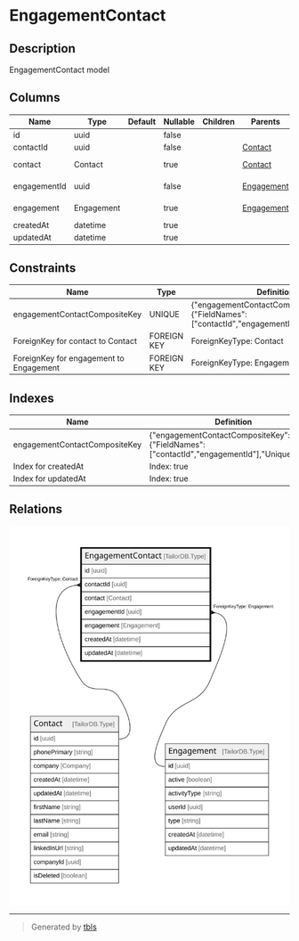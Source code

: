 # EngagementContact

## Description

EngagementContact model

## Columns

| Name | Type | Default | Nullable | Children | Parents | Comment |
| ---- | ---- | ------- | -------- | -------- | ------- | ------- |
| id | uuid |  | false |  |  |  |
| contactId | uuid |  | false |  | [Contact](Contact.md) | Contact ID |
| contact | Contact |  | true |  | [Contact](Contact.md) | Link to the Contact |
| engagementId | uuid |  | false |  | [Engagement](Engagement.md) | Engagement ID |
| engagement | Engagement |  | true |  | [Engagement](Engagement.md) | Link to the Engagement |
| createdAt | datetime |  | true |  |  | createdAt |
| updatedAt | datetime |  | true |  |  | updatedAt |

## Constraints

| Name | Type | Definition |
| ---- | ---- | ---------- |
| engagementContactCompositeKey | UNIQUE | {"engagementContactCompositeKey":{"FieldNames":["contactId","engagementId"],"Unique":true}} |
| ForeignKey for contact to Contact | FOREIGN KEY | ForeignKeyType: Contact |
| ForeignKey for engagement to Engagement | FOREIGN KEY | ForeignKeyType: Engagement |

## Indexes

| Name | Definition |
| ---- | ---------- |
| engagementContactCompositeKey | {"engagementContactCompositeKey":{"FieldNames":["contactId","engagementId"],"Unique":true}} |
| Index for createdAt | Index: true |
| Index for updatedAt | Index: true |

## Relations

![er](EngagementContact.svg)

---

> Generated by [tbls](https://github.com/k1LoW/tbls)
